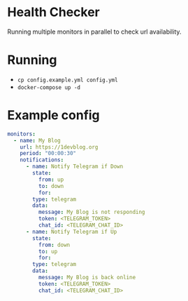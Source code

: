 # Health Checker

Running multiple monitors in parallel to check url availability.

# Running
- `cp config.example.yml config.yml`
- `docker-compose up -d`

# Example config
```yaml
monitors:
  - name: My Blog
    url: https://1devblog.org
    period: "00:00:30"
    notifications:
      - name: Notify Telegram if Down
        state:
          from: up
          to: down
          for: 
        type: telegram
        data:
          message: My Blog is not responding
          token: <TELEGRAM_TOKEN>
          chat_id: <TELEGRAM_CHAT_ID>
      - name: Notify Telegram if Up
        state:
          from: down
          to: up
          for: 
        type: telegram
        data:
          message: My Blog is back online
          token: <TELEGRAM_TOKEN>
          chat_id: <TELEGRAM_CHAT_ID>
```